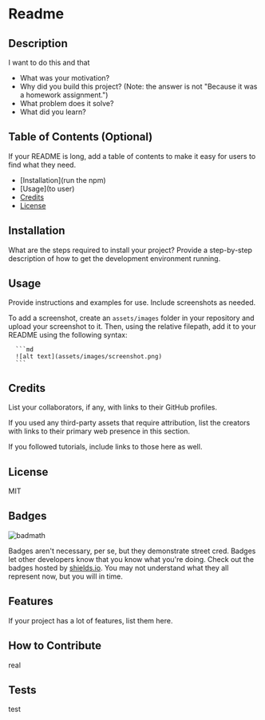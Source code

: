 # Readme

  ## Description
  
  I want to do this and that
  
  - What was your motivation?
  - Why did you build this project? (Note: the answer is not "Because it was a homework assignment.")
  - What problem does it solve?
  - What did you learn?
  
  ## Table of Contents (Optional)
  
  If your README is long, add a table of contents to make it easy for users to find what they need.
  
  - [Installation](run the npm)
  - [Usage](to user)
  - [Credits](#credits)
  - [License](MIT)
  
  ## Installation
  
  What are the steps required to install your project? Provide a step-by-step description of how to get the development environment running.
  
  ## Usage
  
  Provide instructions and examples for use. Include screenshots as needed.
  
  To add a screenshot, create an `assets/images` folder in your repository and upload your screenshot to it. Then, using the relative filepath, add it to your README using the following syntax:
  
      ```md
      ![alt text](assets/images/screenshot.png)
      ```
  
  ## Credits
  
  List your collaborators, if any, with links to their GitHub profiles.
  
  If you used any third-party assets that require attribution, list the creators with links to their primary web presence in this section.
  
  If you followed tutorials, include links to those here as well.
  
  ## License
  
  MIT
  
  ## Badges
  
  ![badmath](https://img.shields.io/github/languages/top/lernantino/badmath)
  
  Badges aren't necessary, per se, but they demonstrate street cred. Badges let other developers know that you know what you're doing. Check out the badges hosted by [shields.io](https://shields.io/). You may not understand what they all represent now, but you will in time.
  
  ## Features
  
  If your project has a lot of features, list them here.
  
  ## How to Contribute
  
  real
  
  ## Tests
  
  test